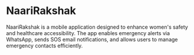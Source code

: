 # NaariRakshak
NaariRakshak is a mobile application designed to enhance women's safety and healthcare accessibility. The app enables emergency alerts via WhatsApp, sends SOS email notifications, and allows users to manage emergency contacts efficiently.

